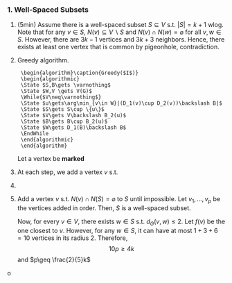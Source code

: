 ### 1. Well-Spaced Subsets
1. (5min) Assume there is a well-spaced subset $S\subseteq V$ s.t. $\left| S \right|=k+1$ wlog. Note that for any $v\in S$, $N(v)\subseteq V \backslash S$ and $N(v)\cap N(w)=\varnothing$ for all $v,w\in S$. However, there are $3k-1$ vertices and $3k+3$ neighbors. Hence, there exists at least one vertex that is common by pigeonhole, contradiction.
2. Greedy algorithm. 
   ```pseudo
	\begin{algorithm}\caption{Greedy($I$)}
	\begin{algorithmic} 
	\State $S,B\gets \varnothing$
	\State $W,V \gets V(G)$
	\While{$V\neq\varnothing$}
	\State $u\gets\arg\min_{v\in W}|(D_1(v)\cup D_2(v))\backslash B|$
	\State $S\gets S\cup \{u\}$
	\State $V\gets V\backslash B_2(u)$
	\State $B\gets B\cup B_2(u)$
	\State $W\gets D_1(B)\backslash B$
	\EndWhile
	\end{algorithmic}
	\end{algorithm}
	```


   
	
   Let a vertex be **marked**
3. At each step, we add a vertex $v$ s.t. 
4. 
5. Add a vertex $v$ s.t. $N(v)\cap N(S)=\varnothing$ to $S$ until impossible. Let $v_{1},\dots,v_{p}$ be the vertices added in order. Then, $S$ is a well-spaced subset. 
	
	
   
   Now, for every $v\in V$, there exists $w\in S$ s.t. $d_{G}(v,w)\leq 2$. Let $f(v)$ be the one closest to $v$. However, for any $w\in S$, it can have at most $1+3+6=10$ vertices in its radius 2. Therefore, $$10p\geq 4k$$ and $p\geq \frac{2}{5}k$


o 